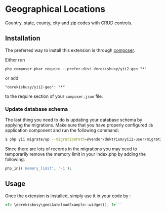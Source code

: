 Geographical Locations 
=======================
Country, state, county, city and zip codes with CRUD controls.

Installation
------------

The preferred way to install this extension is through [composer](http://getcomposer.org/download/).

Either run

```
php composer.phar require --prefer-dist derekisbusy/yii2-geo "*"
```

or add

```
"derekisbusy/yii2-geo": "*"
```

to the require section of your `composer.json` file.



### Update database schema

The last thing you need to do is updating your database schema by applying the
migrations. Make sure that you have properly configured `db` application component
and run the following command:

```bash
$ php yii migrate/up --migrationPath=@vendor/dektrium/yii2-user/migrations
```

 Since there are lots of records in the migrations you may need to temporarily remove the memory limit in your index.php by adding the following. 

```php
php_ini('memory_limit', '-1');
```

Usage
-----

Once the extension is installed, simply use it in your code by  :

```php
<?= \derekisbusy\geo\AutoloadExample::widget(); ?>```